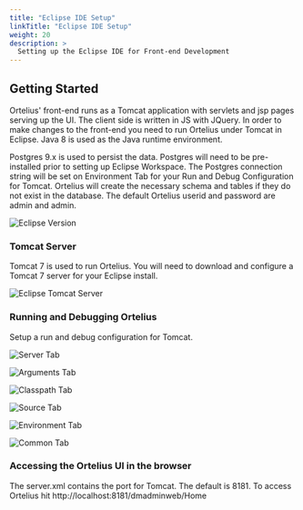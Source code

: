 ```yaml
---
title: "Eclipse IDE Setup"
linkTitle: "Eclipse IDE Setup"
weight: 20
description: >
  Setting up the Eclipse IDE for Front-end Development
---
```


## Getting Started

Ortelius' front-end runs as a Tomcat application with servlets and jsp pages serving up the UI.  The client side is written in JS with JQuery.  In order to make changes to the front-end you need to run Ortelius under Tomcat in Eclipse.  Java 8 is used as the Java runtime environment.  

Postgres 9.x is used to persist the data.  Postgres will need to be pre-installed prior to setting up Eclipse Workspace.  The Postgres connection string will be set on Environment Tab for your Run and Debug Configuration for Tomcat.  Ortelius will create the necessary schema and tables if they do not exist in the database.  The default Ortelius userid and password are admin and admin.  

![Eclipse Version](/static/eclipse-version.png)

### Tomcat Server

Tomcat 7 is used to run Ortelius.  You will need to download and configure a Tomcat 7 server for your Eclipse install.  

![Eclipse Tomcat Server](/static/tomcat7.png)

### Running and Debugging Ortelius

Setup a run and debug configuration for Tomcat.  

![Server Tab](/static/server-tab.png)

![Arguments Tab](/static/args-tab.png)

![Classpath Tab](/static/classpath-tab.png)

![Source Tab](/static/src-tab.png)

![Environment Tab](/static/env-tab.png)

![Common Tab](/static/common-tab.png)

### Accessing the Ortelius UI in the browser

The server.xml contains the port for Tomcat.  The default is 8181.  To access Ortelius hit http://localhost:8181/dmadminweb/Home
